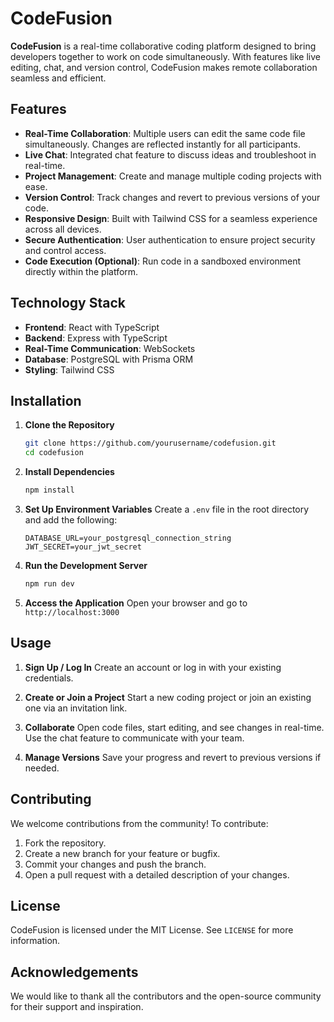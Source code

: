 # CodeFusion

**CodeFusion** is a real-time collaborative coding platform designed to bring developers together to work on code simultaneously. With features like live editing, chat, and version control, CodeFusion makes remote collaboration seamless and efficient.

## Features

- **Real-Time Collaboration**: Multiple users can edit the same code file simultaneously. Changes are reflected instantly for all participants.
- **Live Chat**: Integrated chat feature to discuss ideas and troubleshoot in real-time.
- **Project Management**: Create and manage multiple coding projects with ease.
- **Version Control**: Track changes and revert to previous versions of your code.
- **Responsive Design**: Built with Tailwind CSS for a seamless experience across all devices.
- **Secure Authentication**: User authentication to ensure project security and control access.
- **Code Execution (Optional)**: Run code in a sandboxed environment directly within the platform.

## Technology Stack

- **Frontend**: React with TypeScript
- **Backend**: Express with TypeScript
- **Real-Time Communication**: WebSockets
- **Database**: PostgreSQL with Prisma ORM
- **Styling**: Tailwind CSS

## Installation

1. **Clone the Repository**

   ```bash
   git clone https://github.com/yourusername/codefusion.git
   cd codefusion
   ```

2. **Install Dependencies**

   ```bash
   npm install
   ```

3. **Set Up Environment Variables**
   Create a `.env` file in the root directory and add the following:

   ```env
   DATABASE_URL=your_postgresql_connection_string
   JWT_SECRET=your_jwt_secret
   ```

4. **Run the Development Server**

   ```bash
   npm run dev
   ```

5. **Access the Application**
   Open your browser and go to `http://localhost:3000`

## Usage

1. **Sign Up / Log In**
   Create an account or log in with your existing credentials.

2. **Create or Join a Project**
   Start a new coding project or join an existing one via an invitation link.

3. **Collaborate**
   Open code files, start editing, and see changes in real-time. Use the chat feature to communicate with your team.

4. **Manage Versions**
   Save your progress and revert to previous versions if needed.

## Contributing

We welcome contributions from the community! To contribute:

1. Fork the repository.
2. Create a new branch for your feature or bugfix.
3. Commit your changes and push the branch.
4. Open a pull request with a detailed description of your changes.

## License

CodeFusion is licensed under the MIT License. See `LICENSE` for more information.

## Acknowledgements

We would like to thank all the contributors and the open-source community for their support and inspiration.

